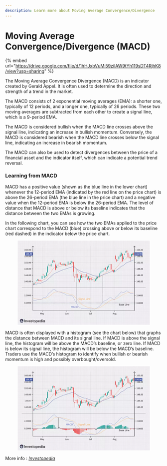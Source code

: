 ```yaml
---
description: Learn more about Moving Average Convergence/Divergence
---
```


# Moving Average Convergence/Divergence (MACD)

{% embed url="https://drive.google.com/file/d/1hHJxbVuMi59zilAW9tYh119sDT4RjhK8/view?usp=sharing" %}

The Moving Average Convergence Divergence (MACD) is an indicator created by Gerald Appel. It is often used to determine the direction and strength of a trend in the market.

The MACD consists of 2 exponential moving averages (EMA): a shorter one, typically of 12 periods, and a longer one, typically of 26 periods. These two moving averages are subtracted from each other to create a signal line, which is a 9-period EMA.

The MACD is considered bullish when the MACD line crosses above the signal line, indicating an increase in bullish momentum. Conversely, the MACD is considered bearish when the MACD line crosses below the signal line, indicating an increase in bearish momentum.

The MACD can also be used to detect divergences between the price of a financial asset and the indicator itself, which can indicate a potential trend reversal.

### Learning from MACD <a href="#mntl-sc-block_1-0-18" id="mntl-sc-block_1-0-18"></a>

MACD has a positive value (shown as the blue line in the lower chart) whenever the 12-period EMA (indicated by the red line on the price chart) is above the 26-period EMA (the blue line in the price chart) and a negative value when the 12-period EMA is below the 26-period EMA. The level of distance that MACD is above or below its baseline indicates that the distance between the two EMAs is growing.

In the following chart, you can see how the two EMAs applied to the price chart correspond to the MACD (blue) crossing above or below its baseline (red dashed) in the indicator below the price chart.

<figure><img src="../../.gitbook/assets/image (1).png" alt=""><figcaption></figcaption></figure>

MACD is often displayed with a histogram (see the chart below) that graphs the distance between MACD and its signal line. If MACD is above the signal line, the histogram will be above the MACD’s baseline, or zero line. If MACD is below its signal line, the histogram will be below the MACD’s baseline. Traders use the MACD’s histogram to identify when bullish or bearish momentum is high and possibly overbought/oversold.

<figure><img src="../../.gitbook/assets/image.png" alt=""><figcaption></figcaption></figure>

More info : [_Investopedia_](https://www.investopedia.com/terms/m/macd.asp)
